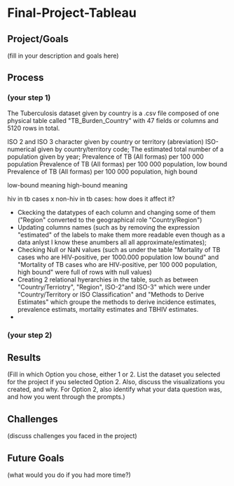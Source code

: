 # Final-Project-Tableau

## Project/Goals
(fill in your description and goals here)

## Process
### (your step 1)

The Tuberculosis dataset given by country is a .csv file composed of one physical table called "TB_Burden_Country" with 47 fields or columns and 5120 rows in total.

ISO 2 and ISO 3 character given by country or territory (abreviation)
ISO-numerical given by country/territory code;
The estimated total number of a population given by year;
Prevalence of TB (All formas) per 100 000 population
Prevalence of TB (All formas) per 100 000 population, low bound
Prevalence of TB (All formas) per 100 000 population, high bound

low-bound meaning
high-bound meaning


hiv in tb cases x non-hiv in tb cases: how does it affect it?

- Ckecking the datatypes of each column and changing some of them ("Region" converted to the geographical role "Country/Region")
- Updating columns names (such as by removing the expression "estimated" of the labels to make them more readable even though as a data anlyst I know these anumbers all all approximate/estimates);
- Checking Null or NaN values (such as under the table "Mortality of TB cases who are HIV-positive, per 1000.000 population low bound" and "Mortality of TB cases who are HIV-positive, per 100 000 population, high bound" were full of rows with null values)
- Creating 2 relational hyerarchies in the table, such as between "Country/Terriotry", "Region", ISO-2"and ISO-3" which were under "Country/Territory or ISO Classification" and "Methods to Derive Estimates" which groupe the methods to derive incidence estimates, prevalence estimats, mortality estimates and TBHIV estimates.
- 





### (your step 2)

## Results
(Fill in which Option you chose, either 1 or 2. List the dataset you selected for the project if you selected Option 2. Also, discuss the visualizations you created, and why. For Option 2, also identify what your data question was, and how you went through the prompts.)

## Challenges 
(discuss challenges you faced in the project)

## Future Goals
(what would you do if you had more time?)
